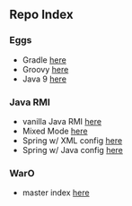 
## Repo Index

### Eggs

* Gradle [here](https://github.com/codetojoy/easter_eggs_for_gradle)
* Groovy [here](https://github.com/codetojoy/easter_eggs_for_groovy)
* Java 9 [here](https://github.com/codetojoy/easter_eggs_for_java_9)

### Java RMI

* vanilla Java RMI [here](https://github.com/codetojoy/ping_pong_java_rmi_vanilla)
* Mixed Mode [here](https://github.com/codetojoy/ping_pong_java_rmi_mixed_mode)
* Spring w/ XML config [here](https://github.com/codetojoy/sandbox_ping_pong_java_rmi)
* Spring w/ Java config [here](https://github.com/codetojoy/sandbox_ping_pong_java_rmi_modern_config)

### WarO

* master index [here](https://github.com/peidevs/Resources/blob/master/Examples.md)
